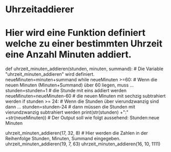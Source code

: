 # Uhrzeitaddierer
# Hier wird eine Funktion definiert welche zu einer bestimmten Uhrzeit eine Anzahl Minuten addiert.
def uhrzeit_minuten_addieren(stunden, minuten, summand): # Die Variable "uhrzeit_minuten_addieren" wird definiert.
    neueMinuten=minuten+summand 
    while neueMinuten >=60: # Wenn die neuen Minuten (Minuten+Summand) über 60 liegen, muss ...
        stunden=stunden+1 # die Stunde mit eins addiert werden
        neueMinuten=neueMinuten-60 # die neuen Minuten mit sechzig subtrahiert werden
    if stunden >= 24: # Wenn die Stunden über vierundzwanzig sind dann ...
           stunden=stunden-24 # dann müssen die Stunden mit vierundzwanzig subtrahiert werden
    print(str(stunden) +":" +str(neueMinuten)) # Der Output soll wie folgt aussehend: Stunden:neue Minuten
            
uhrzeit_minuten_addieren(17, 32, 8) # Hier werden die Zahlen in der Reihenfolge Stunden, Minuten, Summand eingegeben.
uhrzeit_minuten_addieren(19, 7, 63) 
uhrzeit_minuten_addieren(16, 10, 1111) 
